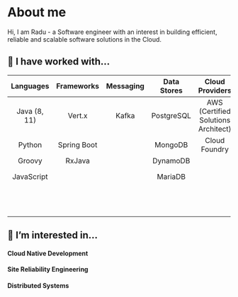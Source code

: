 
# About me

Hi, I am Radu - a Software engineer with an interest in building efficient, reliable and scalable software solutions in the Cloud.



## 🔭 I have worked with... 

|  Languages            | Frameworks    | Messaging | Data Stores | Cloud Providers                    | SRE Tools    | Containers  | Miscellaneous             |
|    :----:             |    :----:     | :----:    | :----:      | :----:                             | :----:       |    :----:   | :----:                    | 
| Java (8, 11)      | Vert.x        |  Kafka    | PostgreSQL  | AWS (Certified Solutions Architect)| Prometheus   | AWS Fargate | Agile (Scrum, XP, Kanban) |
| Python                | Spring Boot   |           | MongoDB     | Cloud Foundry                      | Graphite     | Docker      | Microservices             |
| Groovy                | RxJava        |           | DynamoDB    |                                    | Grafana      | Kubernetes  | REST, gRPC                |
| JavaScript            |               |           | MariaDB     |                                    | Unix         |             | Test Driven Development   |
|                       |               |           |             |                                    | BASH, Python |             | Scripting (BASH, Python)  |


## 🌱 I’m interested in...  

#### Cloud Native Development

#### Site Reliability Engineering

#### Distributed Systems

<!--
**raadned/raadned** is a ✨ _special_ ✨ repository because its `README.md` (this file) appears on your GitHub profile.

Here are some ideas to get you started:

- 🔭 I’m currently working on ...
- 🌱 I’m currently learning ...
- 👯 I’m looking to collaborate on ...
- 🤔 I’m looking for help with ...
- 💬 Ask me about ...
- 📫 How to reach me: ...
- 😄 Pronouns: ...
- ⚡ Fun fact: ...
-->
